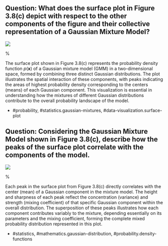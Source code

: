 ## Question: What does the surface plot in Figure 3.8(c) depict with respect to the other components of the figure and their collective representation of a Gaussian Mixture Model?

![](https://cdn.mathpix.com/cropped/2024_05_13_bbb54caf8784589780acg-1.jpg?height=427&width=435&top_left_y=292&top_left_x=1148)

%

The surface plot shown in Figure 3.8(c) represents the probability density function $p(\mathbf{x})$ of a Gaussian mixture model (GMM) in a two-dimensional space, formed by combining three distinct Gaussian distributions. The plot illustrates the spatial interaction of these components, with peaks indicating the areas of highest probability density corresponding to the centers (means) of each Gaussian component. This visualization is essential in understanding how the mixtures of different Gaussian distributions contribute to the overall probability landscape of the model.

- #probability, #statistics.gaussian-mixtures, #data-visualization.surface-plot

## Question: Considering the Gaussian Mixture Model shown in Figure 3.8(c), describe how the peaks of the surface plot correlate with the components of the model.

![](https://cdn.mathpix.com/cropped/2024_05_13_bbb54caf8784589780acg-1.jpg?height=427&width=435&top_left_y=292&top_left_x=1148)

%

Each peak in the surface plot from Figure 3.8(c) directly correlates with the center (mean) of a Gaussian component in the mixture model. The height and sharpness of each peak reflect the concentration (variance) and strength (mixing coefficient) of that specific Gaussian component within the overall distribution. The superposition of these peaks illustrates how each component contributes variably to the mixture, depending essentially on its parameters and the mixing coefficient, forming the complete mixed probability distribution represented in this plot.

- #statistics, #mathematics.gaussian-distribution, #probability.density-functions